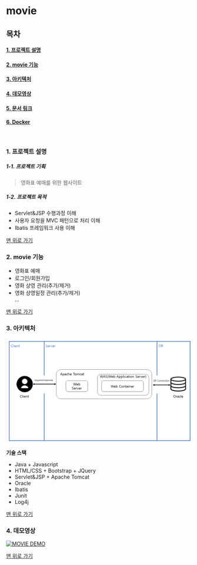 <a name="top">
  
# movie
  
</a>

## 목차
#### [1. 프로젝트 설명](#about_project)
#### [2. movie 기능](#functions)
#### [3. 아키텍처](#architecture)
#### [4. 데모영상](#demo_video)
#### [5. 문서 링크](#docs_link)
#### [6. Docker](#docker)

<br/>

<a name="about_project">  
  
### 1. 프로젝트 설명
  
</a>

##### 1-1. 프로젝트 기획

 > 영화표 예매를 위한 웹사이트

##### 1-2. 프로젝트 목적
 - Servlet&JSP 수행과정 이해
 - 사용자 요청을 MVC 패턴으로 처리 이해
 - Ibatis 프레임워크 사용 이해


[맨 위로 가기](#top)


<a name="about_project">  
  
### 2. movie 기능
  
</a>

 - 영화표 예매
 - 로그인/회원가입
 - 영화 상영 관리(추가/제거)
 - 영화 상영일정 관리(추가/제거)  
...
  
[맨 위로 가기](#top)
</br>

<a name="about_project">  
  
### 3. 아키텍처
  
</a>

![Architecture](images/Architecture.png)  

**기술 스택**
* Java + Javascript
* HTML/CSS + Bootstrap + JQuery
* Servlet&JSP + Apache Tomcat
* Oracle
* Ibatis
* Junit
* Log4j
  
[맨 위로 가기](#top)
</br>

<a name="about_project">  
  
### 4. 데모영상
  
</a>

[![MOVIE DEMO](aa)](https://youtu.be/Y2TWfRUFJyc)

[맨 위로 가기](#top)
</br>
